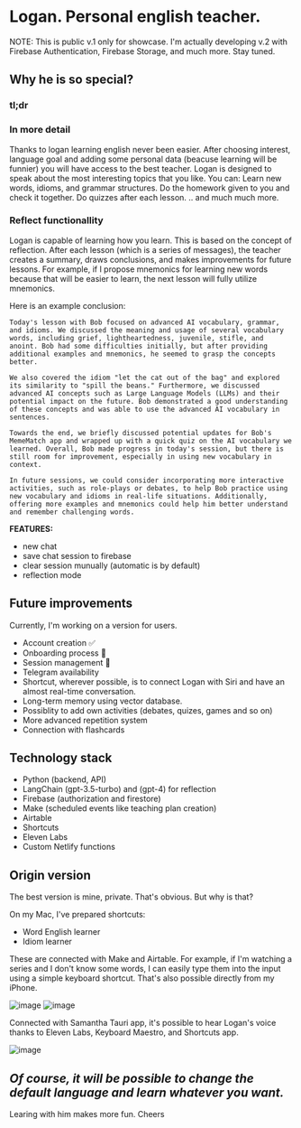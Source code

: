 # Logan. Personal english teacher.

NOTE: This is public v.1 only for showcase. I'm actually developing v.2 with Firebase Authentication, Firebase Storage, and much more. Stay tuned.

## Why he is so special?
### tl;dr

### In more detail

Thanks to logan learning english never been easier. After choosing interest, language goal and adding some personal data (beacuse learning will be funnier) you will have access to the best teacher.
Logan is designed to speak about the most interesting topics that you like. 
You can:
Learn new words, idioms, and grammar structures. 
Do the homework given to you and check it together.
Do quizzes after each lesson.
.. and much much more.

### Reflect functionallity
Logan is capable of learning how you learn. This is based on the concept of reflection. After each lesson (which is a series of messages), the teacher creates a summary, draws conclusions, and makes improvements for future lessons.
For example, if I propose mnemonics for learning new words because that will be easier to learn, the next lesson will fully utilize mnemonics.

Here is an example conclusion:
```
Today's lesson with Bob focused on advanced AI vocabulary, grammar, and idioms. We discussed the meaning and usage of several vocabulary words, including grief, lightheartedness, juvenile, stifle, and anoint. Bob had some difficulties initially, but after providing additional examples and mnemonics, he seemed to grasp the concepts better.

We also covered the idiom "let the cat out of the bag" and explored its similarity to "spill the beans." Furthermore, we discussed advanced AI concepts such as Large Language Models (LLMs) and their potential impact on the future. Bob demonstrated a good understanding of these concepts and was able to use the advanced AI vocabulary in sentences.

Towards the end, we briefly discussed potential updates for Bob's MemeMatch app and wrapped up with a quick quiz on the AI vocabulary we learned. Overall, Bob made progress in today's session, but there is still room for improvement, especially in using new vocabulary in context.

In future sessions, we could consider incorporating more interactive activities, such as role-plays or debates, to help Bob practice using new vocabulary and idioms in real-life situations. Additionally, offering more examples and mnemonics could help him better understand and remember challenging words.
```
**FEATURES:**
- new chat
- save chat session to firebase
- clear session munually (automatic is by default)
- reflection mode

## Future improvements
Currently, I'm working on a version for users. 
- Account creation ✅
- Onboarding process 🔄
- Session management 🔄
- Telegram availability
- Shortcut, wherever possible, is to connect Logan with Siri and have an almost real-time conversation.
- Long-term memory using vector database.
- Possiblity to add own activities (debates, quizes, games and so on)
- More advanced repetition system
- Connection with flashcards

## Technology stack
- Python (backend, API)
- LangChain (gpt-3.5-turbo) and (gpt-4) for reflection
- Firebase (authorization and firestore)
- Make (scheduled events like teaching plan creation)
- Airtable
- Shortcuts
- Eleven Labs
- Custom Netlify functions

## Origin version

The best version is mine, private. That's obvious. But why is that?

On my Mac, I've prepared shortcuts:

- Word English learner
- Idiom learner

These are connected with Make and Airtable. For example, if I'm watching a series and I don't know some words, I can easily type them into the input using a simple keyboard shortcut. That's also possible directly from my iPhone.

![image](https://github.com/miekki-jerry/mind-logan/assets/100033698/48ffdb7e-8d7f-43a1-b3d9-cba8569e442e)
![image](https://github.com/miekki-jerry/mind-logan/assets/100033698/cd7b7f13-94be-4ecb-8145-ff80cba3817c)

Connected with Samantha Tauri app, it's possible to hear Logan's voice thanks to Eleven Labs, Keyboard Maestro, and Shortcuts app.

![image](https://github.com/miekki-jerry/mind-logan/assets/100033698/696a89ca-19e5-467d-9617-1181c560e1a2)

*Of course, it will be possible to change the default language and learn whatever you want.*
----
Learing with him makes more fun. Cheers


